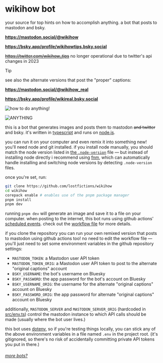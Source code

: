# wikihow bot

your source for top hints on how to accomplish anything. a bot that posts to mastodon and bsky.

**https://mastodon.social/@wikihow**

**https://bsky.app/profile/wikihowtips.bsky.social**

~~https://twitter.com/wikihow_tips~~ no longer operational due to twitter's api changes in 2023

> [!TIP]
> see also the alternate versions that post the "proper" captions:
>
> **https://mastodon.social/@wikihow_real**
>
> **https://bsky.app/profile/wikireal.bsky.social**

![how to do anything!](https://i.imgur.com/mGGEvYm.png)

![ANYTHING](https://i.imgur.com/BAtR7zP.png)

this is a bot that generates images and posts them to mastodon ~~and twitter~~ and bsky. it's written in [typescript](https://www.typescriptlang.org/) and runs on [node.js](http://nodejs.org/).

you can run it on your computer and even remix it into something new! you'll need node and git installed. if you install node manually, you should match the node version listed in [the `.node-version`](.node-version) file — but instead of installing node directly i recommend using [fnm](https://github.com/Schniz/fnm), which can automatically handle installing and switching node versions by detecting `.node-version` files.

once you're set, run:

```sh
git clone https://github.com/lostfictions/wikihow
cd wikihow
corepack enable # enables use of the pnpm package manager
pnpm install
pnpm dev
```

running `pnpm dev` will generate an image and save it to a file on your computer. when posting to the internet, this bot runs using github actions' [scheduled events](https://docs.github.com/en/actions/reference/events-that-trigger-workflows#scheduled-events). check out the [workflow file](.github/workflows/twoot.yml) for more details.

if you clone the repository you can run your own remixed version that posts to mastodon using github actions too! no need to edit the workflow file — you'll just need to set some environment variables in the github repository settings:

- `MASTODON_TOKEN`: a Mastodon user API token
- `MASTODON_TOKEN_ORIG`: a Mastodon user API token to post to the alternate "original captions" account
- `BSKY_USERNAME`: the bot's username on Bluesky
- `BSKY_PASSWORD`: the app password for the bot's account on Bluesky
- `BSKY_USERNAME_ORIG`: the username for the alternate "original captions" account on Bluesky
- `BSKY_PASSWORD_ORIG`: the app password for alternate "original captions" account on Bluesky

additionally, `MASTODON_SERVER` and `MASTODON_SERVER_ORIG` (hardcoded in [src/env.ts](src/env.ts)) control the mastodon instance to which API calls should be made (usually where the bot user lives.)

this bot uses [dotenv](https://github.com/motdotla/dotenv), so if you're testing things locally, you can stick any of the above environment variables in a file named `.env` in the project root. (it's gitignored, so there's no risk of accidentally committing private API tokens you put in there.)

###### [more bots?](https://github.com/lostfictions?tab=repositories&q=botally)
